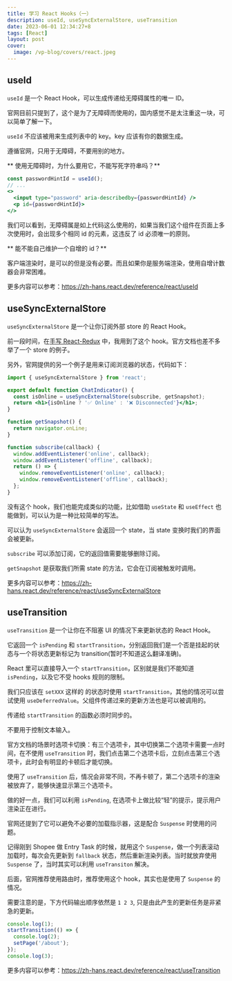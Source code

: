 ```yaml
---
title: 学习 React Hooks（一） 
description: useId, useSyncExternalStore, useTransition
date: 2023-06-01 12:34:27+8
tags: [React]
layout: post
cover:
  image: /vp-blog/covers/react.jpeg
---
```



## useId

`useId` 是一个 React Hook，可以生成传递给无障碍属性的唯一 ID。

官网目前只提到了，这个是为了无障碍而使用的，国内感觉不是太注重这一块，可以简单了解一下。

`useId` 不应该被用来生成列表中的 key。key 应该有你的数据生成。

遵循官网，只用于无障碍，不要用别的地方。

** 使用无障碍时，为什么要用它，不能写死字符串吗？**

```jsx
const passwordHintId = useId();
// ...
<>
  <input type="password" aria-describedby={passwordHintId} />
  <p id={passwordHintId}>
</>
```

我们可以看到，无障碍属是如上代码这么使用的，如果当我们这个组件在页面上多次使用时，会出现多个相同 id 的元素，这违反了 id 必须唯一的原则。

** 能不能自己维护一个自增的 id？**

客户端渲染时，是可以的但是没有必要。而且如果你是服务端渲染，使用自增计数器会非常困难。

更多内容可以参考：https://zh-hans.react.dev/reference/react/useId


## useSyncExternalStore

`useSyncExternalStore` 是一个让你订阅外部 store 的 React Hook。

前一段时间，在[手写 React-Redux](/docs/posts/%E5%AE%9E%E7%8E%B0react-redux.html) 中，我用到了这个 hook。官方文档也差不多举了一个 store 的例子。

另外，官网提供的另一个例子是用来订阅浏览器的状态，代码如下：

```jsx
import { useSyncExternalStore } from 'react';

export default function ChatIndicator() {
  const isOnline = useSyncExternalStore(subscribe, getSnapshot);
  return <h1>{isOnline ? '✅ Online' : '❌ Disconnected'}</h1>;
}

function getSnapshot() {
  return navigator.onLine;
}

function subscribe(callback) {
  window.addEventListener('online', callback);
  window.addEventListener('offline', callback);
  return () => {
    window.removeEventListener('online', callback);
    window.removeEventListener('offline', callback);
  };
}
```

没有这个 hook，我们也能完成类似的功能，比如借助 `useState` 和 `useEffect` 也能做到，可以认为是一种比较简单的写法。

可以认为 `useSyncExternalStore` 会返回一个 state，当 state 变换时我们的界面会被更新。

`subscribe` 可以添加订阅，它的返回值需要能够删除订阅。

`getSnapshot` 是获取我们所需 state 的方法，它会在订阅被触发时调用。

更多内容可以参考：https://zh-hans.react.dev/reference/react/useSyncExternalStore


## useTransition

`useTransition` 是一个让你在不阻塞 UI 的情况下来更新状态的 React Hook。

它返回一个 `isPending` 和 `startTransition`，分别返回我们是一个否是挂起的状态与一个将状态更新标记为 transition(暂时不知道这么翻译准确)。

React 里可以直接导入一个 `startTransition`，区别就是我们不能知道 `isPending`，以及它不受 hooks 规则的限制。

我们只应该在 `setXXX` 这样的 的状态时使用 `startTransition`，其他的情况可以尝试使用 `useDeferredValue`。父组件传递过来的更新方法也是可以被调用的。

传递给 `startTransition` 的函数必须时同步的。

不要用于控制文本输入。

官方文档的场景时选项卡切换：有三个选项卡，其中切换第二个选项卡需要一点时间，在不使用 `useTransition` 时，我们点击第二个选项卡后，立刻点击第三个选项卡，此时会有明显的卡顿后才能切换。

使用了 `useTransition` 后，情况会非常不同，不再卡顿了，第二个选项卡的渲染被放弃了，能够快速显示第三个选项卡。

做的好一点，我们可以利用 `isPending`, 在选项卡上做比较“轻”的提示，提示用户渲染正在进行。

官网还提到了它可以避免不必要的加载指示器，这是配合 `Suspense` 时使用的问题。

记得刚到 Shopee 做 Entry Task 的时候，就用这个 `Suspense`，做一个列表滚动加载时，每次会先更新到 `fallback` 状态，然后重新渲染列表。当时就放弃使用 `Suspense` 了，当时其实可以利用 `useTransiton` 解决。

后面，官网推荐使用路由时，推荐使用这个 hook，其实也是使用了 `Suspense` 的情况。

需要注意的是，下方代码输出顺序依然是 `1 2 3`, 只是由此产生的更新任务是非紧急的更新。

```jsx
console.log(1);
startTransition(() => {
  console.log(2);
  setPage('/about');
});
console.log(3);
```

更多内容可以参考：https://zh-hans.react.dev/reference/react/useTransition
